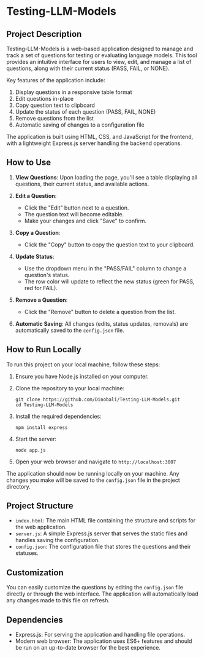 # Testing-LLM-Models

## Project Description

Testing-LLM-Models is a web-based application designed to manage and track a set of questions for testing or evaluating language models. This tool provides an intuitive interface for users to view, edit, and manage a list of questions, along with their current status (PASS, FAIL, or NONE).

Key features of the application include:

1. Display questions in a responsive table format
2. Edit questions in-place
3. Copy question text to clipboard
4. Update the status of each question (PASS, FAIL, NONE)
5. Remove questions from the list
6. Automatic saving of changes to a configuration file

The application is built using HTML, CSS, and JavaScript for the frontend, with a lightweight Express.js server handling the backend operations.

## How to Use

1. **View Questions**: Upon loading the page, you'll see a table displaying all questions, their current status, and available actions.

2. **Edit a Question**: 
   - Click the "Edit" button next to a question.
   - The question text will become editable.
   - Make your changes and click "Save" to confirm.

3. **Copy a Question**: 
   - Click the "Copy" button to copy the question text to your clipboard.

4. **Update Status**: 
   - Use the dropdown menu in the "PASS/FAIL" column to change a question's status.
   - The row color will update to reflect the new status (green for PASS, red for FAIL).

5. **Remove a Question**: 
   - Click the "Remove" button to delete a question from the list.

6. **Automatic Saving**: All changes (edits, status updates, removals) are automatically saved to the `config.json` file.

## How to Run Locally

To run this project on your local machine, follow these steps:

1. Ensure you have Node.js installed on your computer.

2. Clone the repository to your local machine:
   ```
   git clone https://github.com/Dinobali/Testing-LLM-Models.git
   cd Testing-LLM-Models
   ```

3. Install the required dependencies:
   ```
   npm install express
   ```

4. Start the server:
   ```
   node app.js
   ```

5. Open your web browser and navigate to `http://localhost:3007`

The application should now be running locally on your machine. Any changes you make will be saved to the `config.json` file in the project directory.

## Project Structure

- `index.html`: The main HTML file containing the structure and scripts for the web application.
- `server.js`: A simple Express.js server that serves the static files and handles saving the configuration.
- `config.json`: The configuration file that stores the questions and their statuses.

## Customization

You can easily customize the questions by editing the `config.json` file directly or through the web interface. The application will automatically load any changes made to this file on refresh.

## Dependencies

- Express.js: For serving the application and handling file operations.
- Modern web browser: The application uses ES6+ features and should be run on an up-to-date browser for the best experience.
